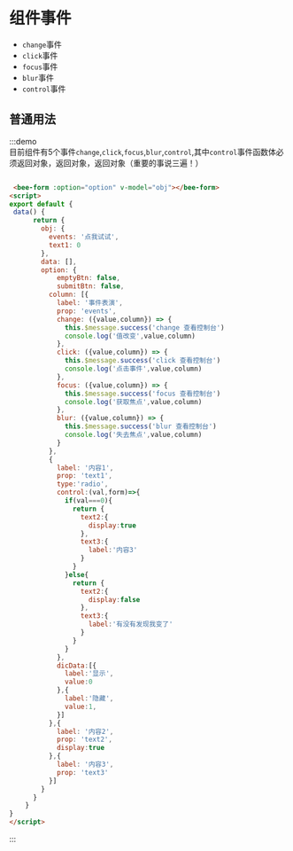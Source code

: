 <script>
export default {
 data() {
      return {
        obj: {
          events: '点我试试',
          text1: 0
        },
        data: [],
        option: {
            emptyBtn: false,
            submitBtn: false,
          column: [{
            label: '事件表演',
            prop: 'events',
            change: ({value,column}) => {
              this.$message.success('change 查看控制台')
              console.log('值改变',value,column)
            },
            click: ({value,column}) => {
              this.$message.success('click 查看控制台')
              console.log('点击事件',value,column)
            },
            focus: ({value,column}) => {
              this.$message.success('focus 查看控制台')
              console.log('获取焦点',value,column)
            },
            blur: ({value,column}) => {
              this.$message.success('blur 查看控制台')
              console.log('失去焦点',value,column)
            }
          },
          {
            label: '内容1',
            prop: 'text1',
            type:'radio',
            control:(val,form)=>{
              if(val===0){
                return {
                  text2:{
                    display:true
                  },
                  text3:{
                    label:'内容3'
                  }
                }
              }else{
                return {
                  text2:{
                    display:false
                  },
                  text3:{
                    label:'有没有发现我变了'
                  }
                }
              }
            },
            dicData:[{
              label:'显示',
              value:0
            },{
              label:'隐藏',
              value:1,
            }]
          },{
            label: '内容2',
            prop: 'text2',
            display:true
          },{
            label: '内容3',
            prop: 'text3'
          }]
        }
      }
    }
}
</script>
# 组件事件

- `change`事件
- `click`事件
- `focus`事件
- `blur`事件
- `control`事件

## 普通用法 

<div class="demo-block">
    <bee-form :option="option" v-model="obj"></bee-form>
</div>

:::demo  
目前组件有5个事件`change`,`click`,`focus`,`blur`,`control`,其中`control`事件函数体必须返回对象，返回对象，返回对象（重要的事说三遍！）
```html

 <bee-form :option="option" v-model="obj"></bee-form>
<script>
export default {
 data() {
      return {
        obj: {
          events: '点我试试',
          text1: 0
        },
        data: [],
        option: {
            emptyBtn: false,
            submitBtn: false,
          column: [{
            label: '事件表演',
            prop: 'events',
            change: ({value,column}) => {
              this.$message.success('change 查看控制台')
              console.log('值改变',value,column)
            },
            click: ({value,column}) => {
              this.$message.success('click 查看控制台')
              console.log('点击事件',value,column)
            },
            focus: ({value,column}) => {
              this.$message.success('focus 查看控制台')
              console.log('获取焦点',value,column)
            },
            blur: ({value,column}) => {
              this.$message.success('blur 查看控制台')
              console.log('失去焦点',value,column)
            }
          },
          {
            label: '内容1',
            prop: 'text1',
            type:'radio',
            control:(val,form)=>{
              if(val===0){
                return {
                  text2:{
                    display:true
                  },
                  text3:{
                    label:'内容3'
                  }
                }
              }else{
                return {
                  text2:{
                    display:false
                  },
                  text3:{
                    label:'有没有发现我变了'
                  }
                }
              }
            },
            dicData:[{
              label:'显示',
              value:0
            },{
              label:'隐藏',
              value:1,
            }]
          },{
            label: '内容2',
            prop: 'text2',
            display:true
          },{
            label: '内容3',
            prop: 'text3'
          }]
        }
      }
    }
}
</script>

```
:::

